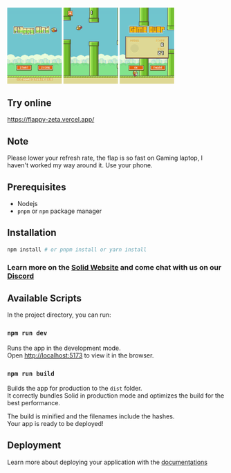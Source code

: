 <p float="left">
<img src="./public/screenshot1.png" width="25%" alt="Screenshot flappy bird 1">
<img src="./public/screenshot2.png" width="25%" alt="Screenshot flappy bird 2">
<img src="./public/screenshot3.png" width="25%" alt="Screenshot flappy bird 3">
</p>

## Try online

https://flappy-zeta.vercel.app/

## Note

Please lower your refresh rate, the flap is so fast on Gaming laptop, I haven't worked my way around it. Use your phone.

## Prerequisites

- Nodejs
- `pnpm` or `npm` package manager

## Installation

```bash
npm install # or pnpm install or yarn install

```

### Learn more on the [Solid Website](https://solidjs.com) and come chat with us on our [Discord](https://discord.com/invite/solidjs)

## Available Scripts

In the project directory, you can run:

### `npm run dev`

Runs the app in the development mode.<br>
Open [http://localhost:5173](http://localhost:5173) to view it in the browser.

### `npm run build`

Builds the app for production to the `dist` folder.<br>
It correctly bundles Solid in production mode and optimizes the build for the best performance.

The build is minified and the filenames include the hashes.<br>
Your app is ready to be deployed!

## Deployment

Learn more about deploying your application with the [documentations](https://vitejs.dev/guide/static-deploy.html)
